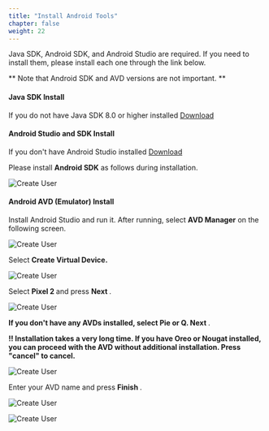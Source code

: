 ```yaml
---
title: "Install Android Tools"
chapter: false
weight: 22
---
```




Java SDK, Android SDK, and Android Studio are required. If you need to install them, please install each one through the link below.

** Note that Android SDK and AVD versions are not important. **

#### Java SDK Install

If you do not have Java SDK 8.0 or higher installed [Download](https://www.oracle.com/technetwork/java/javase/downloads/jdk8-downloads-2133151.html)



#### Android Studio and SDK Install

If you don't have Android Studio installed  [Download](https://developer.android.com/studio/)

Please install **Android SDK** as follows during installation.

![Create User](/images/sdkinstall.png)





#### Android AVD (Emulator) Install

Install Android Studio and run it. After running, select **AVD Manager** on the following screen.

![Create User](/images/selectavd.png)

Select <b> Create Virtual Device. </b> 

![Create User](/images/androidstudio-avd-1.png)

Select <b> Pixel 2 </b> and press <b> Next </b>.  

![Create User](/images/androidstudio-avd-2.png)

<b> If you don't have any AVDs installed, select Pie or Q. Next </b>.

<b> !! Installation takes a very long time. If you have Oreo or Nougat installed, you can proceed with the AVD without additional installation. Press "cancel" to cancel. </b>

![Create User](/images/emul-q.png)

Enter your AVD name and press <b> Finish </b>.

![Create User](/images/androidstudio-avd-4.png)

![Create User](/images/androidstudio-avd-5.png)
